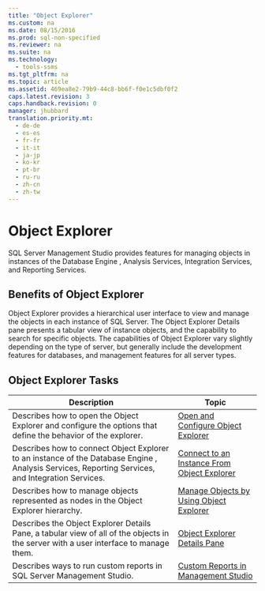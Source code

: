 ```yaml
---
title: "Object Explorer"
ms.custom: na
ms.date: 08/15/2016
ms.prod: sql-non-specified
ms.reviewer: na
ms.suite: na
ms.technology: 
  - tools-ssms
ms.tgt_pltfrm: na
ms.topic: article
ms.assetid: 469ea8e2-79b9-44c8-bb6f-f0e1c5dbf0f2
caps.latest.revision: 3
caps.handback.revision: 0
manager: jhubbard
translation.priority.mt: 
  - de-de
  - es-es
  - fr-fr
  - it-it
  - ja-jp
  - ko-kr
  - pt-br
  - ru-ru
  - zh-cn
  - zh-tw
---
```

# Object Explorer
SQL Server Management Studio provides features for managing objects in instances of the  Database Engine , Analysis Services, Integration Services, and Reporting Services.  
  
## Benefits of Object Explorer  
Object Explorer provides a hierarchical user interface to view and manage the objects in each instance of SQL Server. The Object Explorer Details pane presents a tabular view of instance objects, and the capability to search for specific objects. The capabilities of Object Explorer vary slightly depending on the type of server, but generally include the development features for databases, and management features for all server types.  
  
## Object Explorer Tasks  
  
|Description|Topic|  
|---------------|---------|  
|Describes how to open the Object Explorer and configure the options that define the behavior of the explorer.|[Open and Configure Object Explorer](../content/Open-and-Configure-Object-Explorer.md)|  
|Describes how to connect Object Explorer to an instance of the  Database Engine , Analysis Services, Reporting Services, and Integration Services.|[Connect to an Instance From Object Explorer](../content/Connect-to-an-Instance-From-Object-Explorer.md)|  
|Describes how to manage objects represented as nodes in the Object Explorer hierarchy.|[Manage Objects by Using Object Explorer](../content/Manage-Objects-by-Using-Object-Explorer.md)|  
|Describes the Object Explorer Details Pane, a tabular view of all of the objects in the server with a user interface to manage them.|[Object Explorer Details Pane](../content/Object-Explorer-Details-Pane.md)|  
|Describes ways to run custom reports in SQL Server Management Studio.|[Custom Reports in Management Studio](../content/Custom-Reports-in-Management-Studio.md)|  
  
